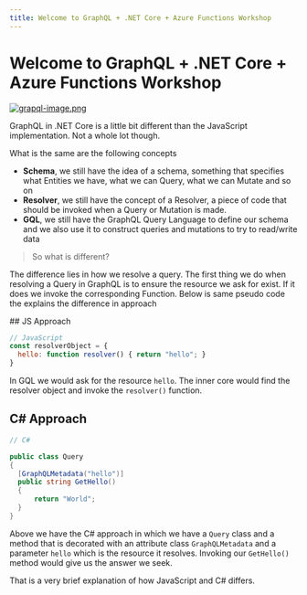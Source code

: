 ```yaml
---
title: Welcome to GraphQL + .NET Core + Azure Functions Workshop
---
```


# Welcome to GraphQL + .NET Core + Azure Functions Workshop

[![grapql-image.png](https://i.postimg.cc/pV7jjzcH/grapql-image.png)](https://postimg.cc/DmrmkJKj)

GraphQL in .NET Core is a little bit different than the JavaScript implementation. Not a whole lot though.

What is the same are the following concepts

- **Schema**, we still have the idea of a schema, something that specifies what Entities we have, what we can Query, what we can Mutate and so on
- **Resolver**, we still have the concept of a Resolver, a piece of code that should be invoked when a Query or Mutation is made.
- **GQL**, we still have the GraphQL Query Language to define our schema and we also use it to construct queries and mutations to try to read/write data

> So what is different?

The difference lies in how we resolve a query. The first thing we do when resolving a Query in GraphQL is to ensure the resource we ask for exist. If it does we invoke the corresponding Function. Below is same pseudo code the explains the difference in approach

## JS Approach

```js
// JavaScript
const resolverObject = {
  hello: function resolver() { return "hello"; }
}
```

In GQL we would ask for the resource `hello`. The inner core would find the resolver object and invoke the `resolver()` function.

## C# Approach

```csharp
// C#

public class Query 
{
  [GraphQLMetadata("hello")]
  public string GetHello() 
  {
      return "World";
  }
}
```

Above we have the C# approach in which we have a `Query` class and a method that is decorated with an attribute class `GraphQLMetadata` and a parameter `hello` which is the resource it resolves. Invoking our `GetHello()` method would give us the answer we seek. 

That is a very brief explanation of how JavaScript and C# differs.

